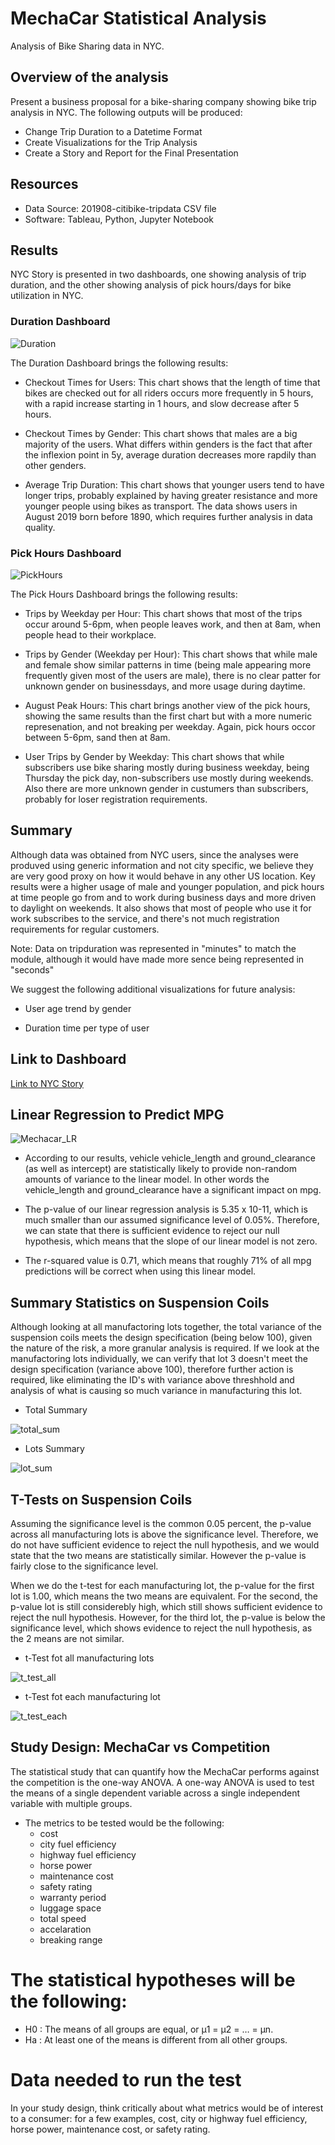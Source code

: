 # MechaCar Statistical Analysis
  Analysis of Bike Sharing data in NYC.
  
## Overview of the analysis
Present a business proposal for a bike-sharing company showing bike trip analysis in NYC.
The following outputs will be produced:

- Change Trip Duration to a Datetime Format
- Create Visualizations for the Trip Analysis
- Create a Story and Report for the Final Presentation
  
## Resources
- Data Source: 201908-citibike-tripdata CSV file
- Software: Tableau, Python, Jupyter Notebook

## Results
NYC Story is presented in two dashboards, one showing analysis of trip duration, and the other showing analysis of pick hours/days for bike utilization in NYC.

### Duration Dashboard
![Duration](/Duration.png)

The Duration Dashboard brings the following results:

  - Checkout Times for Users:  This chart shows that the length of time that bikes are checked out for all riders occurs more frequently in 5 hours, with a rapid increase starting in 1 hours, and slow decrease after 5 hours.

  - Checkout Times by Gender:  This chart shows that males are a big majority of the users.  What differs within genders is the fact that after the inflexion point in 5y, average duration decreases more rapdily than other genders.

  - Average Trip Duration: This chart shows that younger users tend to have longer trips, probably explained by having greater resistance and more younger people using bikes as transport.  The data shows users in August 2019 born before 1890, which requires further analysis in data quality.

### Pick Hours Dashboard
![PickHours](/PickHours.png)
   
The Pick Hours Dashboard brings the following results:
 
  - Trips by Weekday per Hour: This chart shows that most of the trips occur around 5-6pm, when people leaves work, and then at 8am, when people head to their workplace.

  - Trips by Gender (Weekday per Hour):  This chart shows that while male and female show similar patterns in time (being male appearing more frequently given most of the users are male), there is no clear patter for unknown gender on businessdays, and more usage during daytime.

  - August Peak Hours: This chart brings another view of the pick hours, showing the same results than the first chart but with a more numeric represenation, and not breaking per weekday. Again, pick hours occor between 5-6pm, sand then at 8am.

  - User Trips by Gender by Weekday:  This chart shows that while subscribers use bike sharing mostly during business weekday, being Thursday the pick day, non-subscribers use mostly during weekends.  Also there are more unknown gender in custumers than subscribers, probably for loser registration requirements.
 
## Summary

Although data was obtained from NYC users, since the analyses were produved using generic information and not city specific, we believe they are very good proxy on how it would behave in any other US location.  Key results were a higher usage of male and younger population, and pick hours at time people go from and to work during business days and more driven to daylight on weekends.  It also shows that most of people who use it for work subscribes to the service, and there's not much registration requirements for regular customers.

Note:  Data on tripduration was represented in "minutes" to match the module, although it would have made more sence being represented in "seconds"

We suggest the following additional visualizations for future analysis:

  - User age trend by gender
  
  - Duration time per type of user  
  
## Link to Dashboard
  
[Link to NYC Story](https://public.tableau.com/profile/fernando.santos8046#!/vizhome/challenge_16126440284230/NYCStory?publish=yes "Link to NYC Story")

## Linear Regression to Predict MPG

![Mechacar_LR](/Mechacar_LR.png)

- According to our results, vehicle vehicle_length and ground_clearance (as well as intercept) are statistically likely to provide non-random amounts of variance to the linear model. In other words the vehicle_length and ground_clearance have a significant impact on mpg.
  
- The p-value of our linear regression analysis is 5.35 x 10-11, which is much smaller than our assumed significance level of 0.05%. Therefore, we can state that there is sufficient evidence to reject our null hypothesis, which means that the slope of our linear model is not zero.

- The r-squared value is 0.71, which means that roughly 71% of all mpg predictions will be correct when using this linear model.

## Summary Statistics on Suspension Coils

Although looking at all manufactoring lots together, the total variance of the suspension coils meets the design specification (being below 100), given the nature of the risk, a more granular analysis is required.  If we look at the manufactoring lots individually, we can verify that lot 3 doesn't meet the design specification (variance above 100), therefore further action is required, like eliminating the ID's with variance above threshhold and analysis of what is causing so much variance in manufacturing this lot.

- Total Summary

![total_sum](/total_sum.png)  

- Lots Summary

![lot_sum](/lot_sum.png)  

## T-Tests on Suspension Coils

Assuming the significance level is the common 0.05 percent, the p-value across all manufacturing lots is above the significance level. Therefore, we do not have sufficient evidence to reject the null hypothesis, and we would state that the two means are statistically similar.  However the p-value is fairly close to the significance level.

When we do the t-test for each manufacturing lot, the p-value for the first lot is 1.00, which means the two means are equivalent. For the second, the p-value lot is still considerebly high, which still shows sufficient evidence to reject the null hypothesis.  However, for the third lot, the p-value is below the significance level, which shows evidence to reject the null hypothesis, as the 2 means are not similar.

- t-Test fot all manufacturing lots

![t_test_all](/t_test_all.png)  

- t-Test fot each manufacturing lot

![t_test_each](/t_test_each.png)   

## Study Design: MechaCar vs Competition

The statistical study that can quantify how the MechaCar performs against the competition is the one-way ANOVA.  A one-way ANOVA is used to test the means of a single dependent variable across a single independent variable with multiple groups.

- The metrics to be tested would be the following:
  - cost
  - city fuel efficiency
  - highway fuel efficiency
  - horse power
  - maintenance cost
  - safety rating
  - warranty period
  - luggage space
  - total speed
  - accelaration
  - breaking range
  
 # The statistical hypotheses will be the following:
  - H0 : The means of all groups are equal, or µ1 = µ2 = … = µn.
  - Ha : At least one of the means is different from all other groups.
 
# Data needed to run the test


In your study design, think critically about what metrics would be of interest to a consumer: for a few examples, cost, city or highway fuel efficiency, horse power, maintenance cost, or safety rating.
